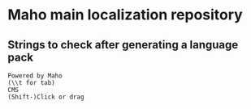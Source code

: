 # Maho main localization repository

## Strings to check after generating a language pack

```
Powered by Maho
(\\t for tab)
CMS
(Shift-)Click or drag
```